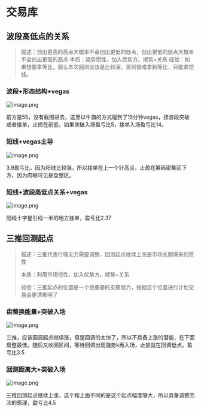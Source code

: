 # 交易库

## 波段高低点的关系
> 描述：创出更高的高点大概率不会创出更低的低点，创出更低的低点大概率不会创出更高的高点
> 本质：趋势惯性，加入优势方。顺势+关系
> 经验：如果想要拿等比，那么本次回测应该是比较深，否则很难拿到等比，只能拿短线。

### 波段+形态结构+vegas

![image.png](http://qiniu.xuanxiaoqian.com/图片/1748540424462-a52bcb3e-6947-4fc7-8c30-279ba0c6103e.png)

前方是55，没有截图进去，这里以牛旗的方式碰到了15分钟vegas，挂波段突破或者接单，止损在前低，如果突破入场盈亏比5，接单入场盈亏比14。



### 短线+vegas主导

![image.png](http://qiniu.xuanxiaoqian.com/图片/1748097017191-b31bd44e-3303-463d-9edb-7e0727e1346c.png)

3.9盈亏比，因为阳线比较强，所以接单在上一个针高点。止盈在筹码密集区下方，因为肉眼可见是盘整区。



### 短线+波段高低点关系+vegas

![image.png](http://qiniu.xuanxiaoqian.com/图片/1747847029305-94bfd004-2d9d-467f-8831-f05ebcd3b091.png)

阳线十字星引线一半的地方挂单，盈亏比2.37



## 三推回测起点

> 描述：三推代表行情无力需要调整，回测起点继续上涨是市场长期得来的惯性
>
> 本质：利用市场惯性，加入优势方。顺势+关系
>
> 经验：三推起点的位置是一个很重要的支撑阻力，根据这个位置进行计划交易会更清晰明了



### 盘整换能量+突破入场

![image.png](http://qiniu.xuanxiaoqian.com/图片/1745510024249-7316c716-2beb-4336-b14a-c5e5dfe7a02e.png)

三推，应该回调起点继续涨，但是回调的太快了，所以不具备上涨的潜能，在下面盘整最佳。随后又收回区间，等待回调出现强势k再入场，止损就在回调低点。盈亏比3.5



### 回测距离大+突破入场

![image.png](http://qiniu.xuanxiaoqian.com/图片/1745510193329-6dbbdf13-132a-487a-bec7-0716a7272307.png)

三推回测起点继续上涨，这个和上面不同的是这个起点幅度够大，所以具备调整充沛的原理，盈亏比4.5